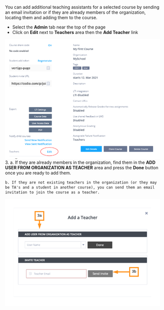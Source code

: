 
You can add additional teaching assistants for a selected course by sending an email invitation or if they are already members of the organization, locating them and adding them to the course.

- Select the **Admin** tab near the top of the page
- Click on **Edit** next to **Teachers** area then the **Add Teacher** link

![.guides/img/AddTA](.guides/img/AddTA.png)
3.
    a. If they are already members in the organization, find them in the **ADD USER FROM ORGANIZATION AS TEACHER** area and press the **Done** button once you are ready to add them.

    b. If they are not existing teachers in the organization (or they may be TA's and a student in another course), you can send them an email invitation to join the course as a teacher.

![.guides/img/addClassTeacher](.guides/img/addClassTeacher.png)
